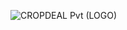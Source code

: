 ![CROPDEAL Pvt (LOGO)](https://user-images.githubusercontent.com/98642641/168575727-8ff04304-82c3-4438-8a71-09fbd79fa941.PNG)
